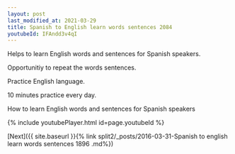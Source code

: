 ```yaml
---
layout: post
last_modified_at: 2021-03-29
title: Spanish to English learn words sentences 2084 
youtubeId: IFAndd3v4qI
---
```

 
 
Helps to learn English words and sentences for Spanish speakers.

Opportunitiy to repeat the words sentences. 

Practice English language. 
 
10 minutes practice every day. 
 
How to learn English words and sentences for Spanish speakers 
 
{% include youtubePlayer.html id=page.youtubeId %}
 
 
[Next]({{ site.baseurl }}{% link  split2/_posts/2016-03-31-Spanish to english learn words sentences 1896 .md%})
 
